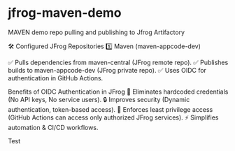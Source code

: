 # jfrog-maven-demo
MAVEN demo repo pulling and publishing to Jfrog Artifactory


🛠️ Configured JFrog Repositories
1️⃣ Maven (maven-appcode-dev)

✅ Pulls dependencies from maven-central (JFrog remote repo).
✅ Publishes builds to maven-appcode-dev (JFrog private repo).
✅ Uses OIDC for authentication in GitHub Actions.


Benefits of OIDC Authentication in JFrog
🚀 Eliminates hardcoded credentials (No API keys, No service users).
🔒 Improves security (Dynamic authentication, token-based access).
🔄 Enforces least privilege access (GitHub Actions can access only authorized JFrog services).
⚡ Simplifies automation & CI/CD workflows.

Test
